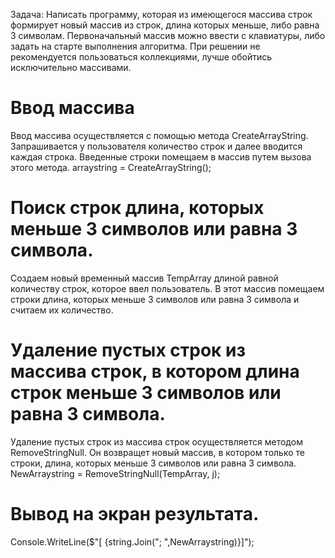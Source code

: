 Задача: Написать программу, которая из имеющегося массива строк формирует новый массив из строк, длина которых меньше, либо равна 3 символам. Первоначальный массив можно ввести с клавиатуры, либо задать на старте выполнения алгоритма. При решении не рекомендуется пользоваться коллекциями, лучше обойтись исключительно массивами.

# Ввод массива 
Ввод массива осуществляется с помощью метода CreateArrayString.
Запрашивается у пользователя количество строк и далее вводится каждая строка.
Введенные строки помещаем в массив путем вызова этого метода.
arraystring = CreateArrayString();


# Поиск строк длина, которых меньше 3 символов или равна 3 символа.
Создаем новый временный массив TempArray длиной равной количеству строк, которое ввел пользователь.
В этот массив помещаем строки длина, которых меньше 3 символов или равна 3 символа и считаем их количество.


# Удаление пустых строк из массива строк, в котором длина строк меньше 3 символов или равна 3 символа.
Удаление пустых строк из массива строк осуществляется методом RemoveStringNull. Он возвращет новый массив, в котором только те строки, длина, которых меньше 3 символов или равна 3 символа.
NewArraystring = RemoveStringNull(TempArray, j);

# Вывод на экран результата.
Console.WriteLine($"[ {string.Join("; ",NewArraystring)}]");